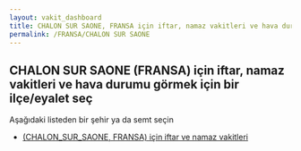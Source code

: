 ```yaml
---
layout: vakit_dashboard
title: CHALON SUR SAONE, FRANSA için iftar, namaz vakitleri ve hava durumu - ilçe/eyalet seç
permalink: /FRANSA/CHALON SUR SAONE
---
```


## CHALON SUR SAONE (FRANSA) için iftar, namaz vakitleri ve hava durumu  görmek için bir ilçe/eyalet seç

Aşağıdaki listeden bir şehir ya da semt seçin

* [ (CHALON_SUR_SAONE, FRANSA) için iftar ve namaz vakitleri](/FRANSA/CHALON_SUR_SAONE/)

<script type="text/javascript">
  var GLOBAL_COUNTRY = 'FRANSA';
  var GLOBAL_CITY = 'CHALON SUR SAONE';
  var GLOBAL_STATE = 'CHALON SUR SAONE';
</script>
